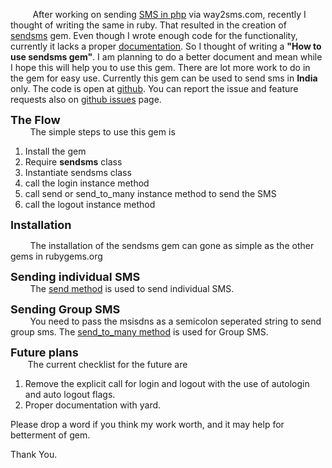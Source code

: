          After working on sending [SMS in php](http://www.phprepo.in/2011/07/send-sms-from-php-using-way2sms-updated/) via way2sms.com, recently I thought of writing the same in ruby. That resulted in the creation of [sendsms](http://rubygems.org/gems/sendsms) gem. Even though I wrote enough code for the functionality, currently it lacks a proper [documentation](http://rubydoc.info/gems/sendsms/0.0.2/frames). So I thought of writing a **"How to use sendsms gem"**. I am planning to do a better document and mean while I hope this will help you to use this gem. There are lot more work to do in the gem for easy use. Currently this gem can be used to send sms in **India** only. The code is open at [github](https://github.com/revathskumar/send-sms-in-ruby). You can report the issue and feature requests also on [github issues](https://github.com/revathskumar/send-sms-in-ruby/issues) page.  
  
**<span style="font-size: large;">The Flow</span>**  
        The simple steps to use this gem is  

1.  Install the gem
2.  Require **sendsms** class
3.  Instantiate sendsms class
4.  call the login instance method
5.  call send or send\_to\_many instance method to send the SMS
6.  call the logout instance method

**<span style="font-size: large;">Installation</span>**

        The installation of the sendsms gem can gone as simple as the other gems in rubygems.org

  

  
**<span style="font-size: large;">Sending individual SMS</span>**  
        The [send method](http://rubydoc.info/gems/sendsms/0.0.2/SendSms#send-instance_metho) is used to send individual SMS.  
  

  
**<span style="font-size: large;">Sending Group SMS</span>**  
        You need to pass the msisdns as a semicolon seperated string to send group sms. The [send\_to\_many method](http://rubydoc.info/gems/sendsms/0.0.2/SendSms#send_to_many-instance_method) is used for Group SMS.  
  

  
**<span style="font-size: large;">Future plans</span>**  
       The current checklist for the future are  

1.  Remove the explicit call for login and logout with the use of autologin and auto logout flags. 
2.  Proper documentation with yard.

Please drop a word if you think my work worth, and it may help for betterment of gem.

Thank You.
